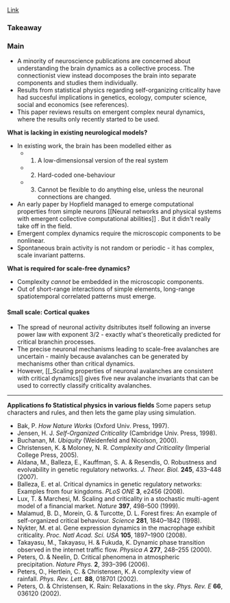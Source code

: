 [Link](https://www.nature.com/articles/nphys1803)

### Takeaway


### Main
* A minority of neuroscience publications are concerned about understanding the brain dynamics as a collective process. The connectionist view instead docomposes the brain into separate components and studies them individually.  
* Results from statistical physics regarding self-organizing criticality have had succesful implications in genetics, ecology, computer science, social and economics (see references). 
* This paper reviews results on emergent complex neural dynamics, where the results only recently started to be used.

**What is lacking in existing neurological models?**
* In existing work, the brain has been modelled either as 
	* 1) A low-dimensionsal version of the real system
	* 2) Hard-coded one-behaviour
	* 3) Cannot be flexible to do anything else, unless the neuronal connections are changed.
* An early paper by Hopfield managed to emerge computational properties from simple neurons [[Neural networks and physical systems with emergent collective computational abilities]] . But it didn't really take off in the field.
* Emergent complex dynamics require the microscopic components to be nonlinear.
* Spontaneous brain activity is not random or periodic - it has complex, scale invariant patterns.

**What is required for scale-free dynamics?**
* Complexity *cannot* be embedded in the microscopic components.
* Out of short-range interactions of simple elements, long-range spatiotemporal correlated patterns must emerge.

#### Small scale: Cortical quakes
* The spread of neuronal activity dsitributes itself following an inverse power law with exponent 3/2 - exactly what's theoretically predicted for critical branchin processes.
* The precise neuronal mechanisms leading to scale-free avalanches are uncertain - mainly because avalanches can be generated by mechanisms other than critical dynamics.
* However, [[_Scaling properties of neuronal avalanches are consistent with critical dynamics]] gives five new avalanche invariants that can be used to correctly classify criticality avalanches.











----
**Applications fo Statistical physics in various fields**
Some papers setup  characters and rules, and then lets the game play using simulation.
* Bak, P. _How Nature Works_ (Oxford Univ. Press, 1997).
* Jensen, H. J. _Self-Organized Criticality_ (Cambridge Univ. Press, 1998).
* Buchanan, M. _Ubiquity_ (Weidenfeld and Nicolson, 2000).
* Christensen, K. & Moloney, N. R. _Complexity and Criticality_ (Imperial College Press, 2005).
* Aldana, M., Balleza, E., Kauffman, S. A. & Resendis, O. Robustness and evolvability in genetic regulatory networks. _J. Theor. Biol._ **245**, 433–448 (2007).
* Balleza, E. et al. Critical dynamics in genetic regulatory networks: Examples from four kingdoms. _PLoS ONE_ **3**, e2456 (2008).
* Lux, T. & Marchesi, M. Scaling and criticality in a stochastic multi-agent model of a financial market. _Nature_ **397**, 498–500 (1999).
* Malamud, B. D., Morein, G. & Turcotte, D. L. Forest fires: An example of self-organized critical behaviour. _Science_ **281**, 1840–1842 (1998).
* Nykter, M. et al. Gene expression dynamics in the macrophage exhibit criticality. _Proc. Natl Acad. Sci. USA_ **105**, 1897–1900 (2008).
* Takayasu, M., Takayasu, H. & Fukuda, K. Dynamic phase transition observed in the internet traffic flow. _Physica A_ **277**, 248–255 (2000).
* Peters, O. & Neelin, D. Critical phenomena in atmospheric precipitation. _Nature Phys._ **2**, 393–396 (2006).
* Peters, O., Hertlein, C. & Christensen, K. A complexity view of rainfall. _Phys. Rev. Lett._ **88**, 018701 (2002).
* Peters, O. & Christensen, K. Rain: Relaxations in the sky. _Phys. Rev. E_ **66**, 036120 (2002).
